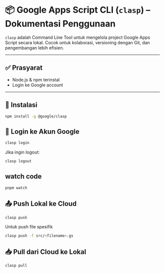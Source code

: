 # 📦 Google Apps Script CLI (`clasp`) – Dokumentasi Penggunaan

`clasp` adalah Command Line Tool untuk mengelola project Google Apps Script secara lokal. Cocok untuk kolaborasi, versioning dengan Git, dan pengembangan lebih efisien.

---

## ✅ Prasyarat

- Node.js & npm terinstal
- Login ke Google account

---

## 🔧 Instalasi
```bash
npm install -g @google/clasp
```

## 🔐 Login ke Akun Google
```bash
clasp login
```

Jika ingin logout:
```bash
clasp logout
```


## watch code
```bash
pnpm watch
```

## 📤 Push Lokal ke Cloud
```bash
clasp push
```
Untuk push file spesifik
```bash
clasp push -f src/<filename>.gs
```

## 📥 Pull dari Cloud ke Lokal
```bash
clasp pull
```
